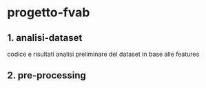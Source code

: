 # progetto-fvab

## 1. analisi-dataset

codice e risultati analisi preliminare del dataset in base alle features

## 2. pre-processing

